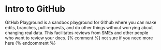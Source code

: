 # Intro to GitHub  

GitHub Playground is a sandbox playground for Github where you can make edits, branches, pull requests, and do other things without worrying about changing real data. This facilitates reviews from SMEs and other people who want to  review your docs. {% comment %} not sure if you need more here {% endcomment %}
